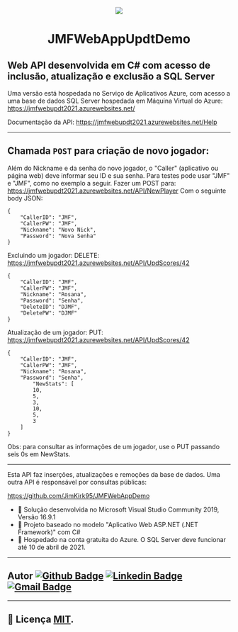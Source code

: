<p align="center">
  <a href="http://gg.gg/jpwork">
    <img src="https://drive.google.com/uc?export=view&id=1e59cCO6e4Uu1oeO0YFUYwV58rVM_ABMQ">
  </a>
</p>
<h1 align="center">JMFWebAppUpdtDemo</h1>
<!---🗃️🌍 🌎🌎 📝 🗃️  🌏
<img src="https://simpleicons.org/icons/csharp.svg" width="20px;" />
---> 

## Web API desenvolvida em C# com acesso de inclusão, atualização e exclusão a SQL Server 
Uma versão está hospedada no Serviço de Aplicativos Azure, com acesso a uma base de dados SQL Server hospedada em Máquina Virtual do Azure: https://jmfwebupdt2021.azurewebsites.net/

Documentação da API: https://jmfwebupdt2021.azurewebsites.net/Help

---

## Chamada `POST` para criação de novo jogador:
Além do Nickname e da senha do novo jogador, o "Caller" (aplicativo ou página web) deve informar seu ID e sua senha. Para testes pode usar "JMF" e "JMF", como no exemplo a seguir.
Fazer um POST para: https://jmfwebupdt2021.azurewebsites.net/API/NewPlayer
Com o seguinte body JSON:
```
{
    "CallerID": "JMF",
    "CallerPW": "JMF",
    "Nickname": "Novo Nick",
    "Password": "Nova Senha"
}

```


Excluindo um jogador:
DELETE: https://jmfwebupdt2021.azurewebsites.net/API/UpdScores/42
```
{
    "CallerID": "JMF",
    "CallerPW": "JMF",
    "Nickname": "Rosana",
    "Password": "Senha",
    "DeleteID": "DJMF",
    "DeletePW": "DJMF"
}
```

Atualização de um jogador:
PUT: https://jmfwebupdt2021.azurewebsites.net/API/UpdScores/42

```
{
    "CallerID": "JMF",
    "CallerPW": "JMF",
    "Nickname": "Rosana",
    "Password": "Senha",
        "NewStats": [
        10,
        5,
        3,
        10,
        5,
        3
    ]
}
```


Obs: para consultar as informações de um jogador, use o PUT passando seis 0s em NewStats.

---
Esta API faz inserções, atualizações e remoções da base de dados. Uma outra API é responsável por consultas públicas:

https://github.com/JimKirk95/JMFWebAppDemo


- 👀 Solução desenvolvida no Microsoft Visual Studio Community 2019, Versão 16.9.1
- 👀 Projeto baseado no modelo "Aplicativo Web ASP.NET (.NET Framework)" com C#
- 👀 Hospedado na conta gratuita do Azure. O SQL Server deve funcionar até 10 de abril de 2021.

---

<!---
## Autor
<a href="http://gg.gg/jpwork">
 <img src="https://drive.google.com/uc?export=view&id=17_6ZWPP0DJx4fiLnO4EiWNFaNRaB2Abp" width="100px;" alt=""/>
 <br />
 <sub><b>Jackson Matsuura</b></sub></a>
 <br />
---> 
## Autor [![Github Badge](https://img.shields.io/badge/-Github/JimKirk95-000?style=flat-square&logo=Github&logoColor=white&link=https://github.com/JimKirk95)](https://github.com/JimKirk95) [![Linkedin Badge](https://img.shields.io/badge/-LinkedIn/jacksonmatsuura-blue?style=flat-square&logo=Linkedin&logoColor=white&link=https://www.linkedin.com/in/jacksonmatsuura/)](https://www.linkedin.com/in/jacksonmatsuura/) [![Gmail Badge](https://img.shields.io/badge/-jackson.matsuura@Gmail-c14438?style=flat-square&logo=Gmail&logoColor=white&link=mailto:seu_emjackson.matsuura@gmail.comail)](mailto:jackson.matsuura@gmail.com)
<!---
[![Whatsapp Badge](https://img.shields.io/badge/-Whatsapp-4CA143?style=flat-square&labelColor=4CA143&logo=whatsapp&logoColor=white&link=https://api.whatsapp.com/send?phone=seu_telefone_55+12+981082413&text=Hello!)](https://api.whatsapp.com/send?phone=seu_telefone_55+12+981082413&text=Hello!)
--->

---
## 📝 Licença [MIT](./LICENSE).

